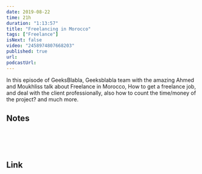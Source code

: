 ```yaml
---
date: 2019-08-22
time: 21h
duration: "1:13:57"
title: "Freelancing in Morocco"
tags: ["Freelance"]
isNext: false
video: "2458974807668203"
published: true
url:
podcastUrl:
---
```


In this episode of GeeksBlabla, Geeksblabla team with the amazing Ahmed and Moukhliss talk about Freelance in Morocco, How to get a freelance job, and deal with the client professionally, also how to count the time/money of the project? and much more.

## Notes

<br/>
<br/>
<br/>

## Link

<br/>
<br/>
<br/>
